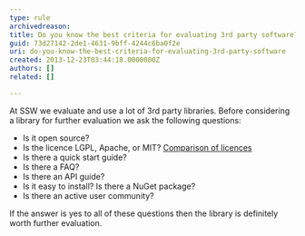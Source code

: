 ```yaml
---
type: rule
archivedreason: 
title: Do you know the best criteria for evaluating 3rd party software?
guid: 73d27142-2de1-4631-9bff-4244c6ba0f2e
uri: do-you-know-the-best-criteria-for-evaluating-3rd-party-software
created: 2013-12-23T03:44:18.0000000Z
authors: []
related: []

---
```


At SSW we evaluate and use a lot of 3rd party libraries. Before considering a library for further evaluation we ask the following questions:

<!--endintro-->


* Is it open source?
* Is the licence LGPL, Apache, or MIT? [Comparison of licences](http&#58;//en.wikipedia.org/wiki/Comparison_of_free_software_licenses)
* Is there a quick start guide?
* Is there a FAQ?
* Is there an API guide?
* Is it easy to install? Is there a NuGet package?
* Is there an active user community?






If the answer is yes to all of these questions then the library is definitely worth further evaluation.
